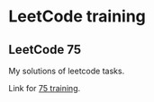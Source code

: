 # LeetCode training
## LeetCode 75
My solutions of leetcode tasks.

Link for [75 training](https://leetcode.com/studyplan/leetcode-75/).
